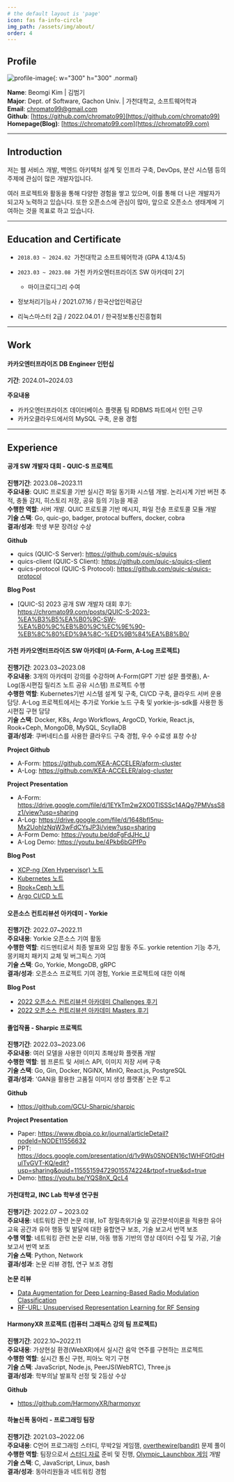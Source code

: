 ```yaml
---
# the default layout is 'page'
icon: fas fa-info-circle
img_path: /assets/img/about/
order: 4
---
```


## **Profile**

![profile-image](/bgkim.jpg){: w="300" h="300" .normal}

**Name**: Beomgi Kim &#124; 김범기<br>
**Major**: Dept. of Software, Gachon Univ. &#124; 가천대학교, 소프트웨어학과<br>
**Email**: chromato99@gmail.com<br>
**Github**: [https://github.com/chromato99](https://github.com/chromato99)<br>
**Homepage(Blog)**: [https://chromato99.com](https://chromato99.com)

***

## **Introduction**

저는 웹 서비스 개발, 백엔드 아키텍처 설계 및 인프라 구축, DevOps, 분산 시스템 등의 주제에 관심이 많은 개발자입니다.

여러 프로젝트와 활동을 통해 다양한 경험을 쌓고 있으며, 이를 통해 더 나은 개발자가 되고자 노력하고 있습니다. 또한 오픈소스에 관심이 많아, 앞으로 오픈소스 생태계에 기여하는 것을 목표로 하고 있습니다.

***

## **Education and Certificate**

- `2018.03 ~ 2024.02`&nbsp; 가천대학교 소프트웨어학과 (GPA 4.13/4.5)
- `2023.03 ~ 2023.08`&nbsp; 가천 카카오엔터프라이즈 SW 아카데미 2기
    - 마이크로디그리 수여

- 정보처리기능사 / 2021.07.16 / 한국산업인력공단
- 리눅스마스터 2급 / 2022.04.01 / 한국정보통신진흥협회

***

## **Work**

#### **카카오엔터프라이즈 DB Engineer 인턴십**

**기간**: 2024.01~2024.03

**주요내용**<br>
- 카카오엔터프라이즈 데이터베이스 플랫폼 팀 RDBMS 파트에서 인턴 근무<br>
- 카카오클라우드에서의 MySQL 구축, 운용 경험

***

## **Experience**

#### **공개 SW 개발자 대회 - QUIC-S 프로젝트**

**진행기간**: 2023.08~2023.11<br>
**주요내용**: QUIC 프로토콜 기반 실시간 파일 동기화 시스템 개발. 논리시계 기반 버전 추적, 충돌 감지, 히스토리 저장, 공유 등의 기능을 제공<br>
**수행한 역할**: 서버 개발. QUIC 프로토콜 기반 메시지, 파일 전송 프로토콜 모듈 개발<br>
**기술 스택**: Go, quic-go, badger, protocal buffers, docker, cobra<br>
**결과/성과**: 학생 부문 장려상 수상<br>

**Github**
- quics (QUIC-S Server): <https://github.com/quic-s/quics>
- quics-client (QUIC-S Client): <https://github.com/quic-s/quics-client>
- quics-protocol (QUIC-S Protocol): <https://github.com/quic-s/quics-protocol>

**Blog Post**
- [QUIC-S] 2023 공개 SW 개발자 대회 후기: <https://chromato99.com/posts/QUIC-S-2023-%EA%B3%B5%EA%B0%9C-SW-%EA%B0%9C%EB%B0%9C%EC%9E%90-%EB%8C%80%ED%9A%8C-%ED%9B%84%EA%B8%B0/>

#### **가천 카카오엔터프라이즈 SW 아카데미 (A-Form, A-Log 프로젝트)**

**진행기간**: 2023.03~2023.08<br>
**주요내용**: 3개의 아카데미 강의를 수강하며 A-Form(GPT 기반 설문 플랫폼), A-Log(동시편집 릴리즈 노트 공유 시스템) 프로젝트 수행<br>
**수행한 역할**: Kubernetes기반 시스템 설계 및 구축, CI/CD 구축, 클라우드 서버 운용 담당. A-Log 프로젝트에서는 추가로 Yorkie 노드 구축 및 yorkie-js-sdk를 사용한 동시편집 구현 담당<br>
**기술 스택**: Docker, K8s, Argo Workflows, ArgoCD, Yorkie, React.js, Rook+Ceph, MongoDB, MySQL, ScyllaDB<br>
**결과/성과**: 쿠버네티스를 사용한 클라우드 구축 경험, 우수 수료생 표창 수상<br>

**Project Github**
- A-Form: <https://github.com/KEA-ACCELER/aform-cluster>
- A-Log: <https://github.com/KEA-ACCELER/alog-cluster>

**Project Presentation**
- A-Form: <https://drive.google.com/file/d/1EYkTm2w2XO0TlSSSc14AQg7PMVssS8z1/view?usp=sharing>
- A-Log: <https://drive.google.com/file/d/1648bfl5nu-Mx2UohIzNqW3wFdCYsJP3i/view?usp=sharing>
- A-Form Demo: <https://youtu.be/dqFgFdJHc_U>
- A-Log Demo: <https://youtu.be/4Pkb6bGPfPo>

**Blog Post**
- [XCP-ng (Xen Hypervisor) 노트](https://chromato99.com/posts/XCP-ng/)
- [Kubernetes 노트](https://chromato99.com/posts/Kubernetes-%EB%85%B8%ED%8A%B8/)
- [Rook+Ceph 노트](https://chromato99.com/posts/Rook+Ceph-%EB%85%B8%ED%8A%B8/)
- [Argo CI/CD 노트](https://chromato99.com/posts/Argo-CI-CD-%EB%85%B8%ED%8A%B8/)

#### **오픈소스 컨트리뷰션 아카데미 - Yorkie**

**진행기간**: 2022.07~2022.11<br>
**주요내용**: Yorkie 오픈소스 기여 활동<br>
**수행한 역할**: 리드멘티로서 최종 발표와 모임 활동 주도. yorkie retention 기능 추가, 몽키패치 패키지 교체 및 버그픽스 기여<br>
**기술 스택**: Go, Yorkie, MongoDB, gRPC<br>
**결과/성과**: 오픈소스 프로젝트 기여 경험, Yorkie 프로젝트에 대한 이해<br>

**Blog Post**
- [2022 오픈소스 컨트리뷰션 아카데미 Challenges 후기](https://chromato99.com/posts/2022-%EC%98%A4%ED%94%88%EC%86%8C%EC%8A%A4-%EC%BB%A8%ED%8A%B8%EB%A6%AC%EB%B7%B0%EC%85%98-%EC%95%84%EC%B9%B4%EB%8D%B0%EB%AF%B8-Challenges-%ED%9B%84%EA%B8%B0/)
- [2022 오픈소스 컨트리뷰션 아카데미 Masters 후기](https://chromato99.com/posts/2022-%EC%98%A4%ED%94%88%EC%86%8C%EC%8A%A4-%EC%BB%A8%ED%8A%B8%EB%A6%AC%EB%B7%B0%EC%85%98-%EC%95%84%EC%B9%B4%EB%8D%B0%EB%AF%B8-Masters-%ED%9B%84%EA%B8%B0/)

#### **졸업작품 - Sharpic 프로젝트**

**진행기간**: 2022.03~2023.06<br>
**주요내용**: 여러 모델을 사용한 이미지 초해상화 플랫폼 개발<br>
**수행한 역할**: 웹 프론트 및 서비스 API, 이미지 저장 서버 구축<br>
**기술 스택**: Go, Gin, Docker, NGiNX, MinIO, React.js, PostgreSQL<br>
**결과/성과**: 'GAN을 활용한 고품질 이미지 생성 플랫폼’ 논문 투고<br>

**Github**
- <https://github.com/GCU-Sharpic/sharpic>

**Project Presentation**
- Paper: <https://www.dbpia.co.kr/journal/articleDetail?nodeId=NODE11556632>
- PPT: <https://docs.google.com/presentation/d/1v9Ws0SNOEN16c1WHFGfGdHuITvGVT-KQ/edit?usp=sharing&ouid=115551594729015574224&rtpof=true&sd=true>
- Demo: <https://youtu.be/YQS8nX_QcL4>

#### **가천대학교, INC Lab 학부생 연구원**

**진행기간**: 2022.07 ~ 2023.02<br>
**주요내용**: 네트워킹 관련 논문 리뷰, IoT 정밀측위기술 및 공간분석이론을 적용한 유아교육 공간과 유아 행동 및 발달에 대한 융합연구 보조, 기술 보고서 번역 보조<br>
**수행 역할**: 네트워킹 관련 논문 리뷰, 아동 행동 기반의 영상 데이터 수집 및 가공, 기술 보고서 번역 보조<br>
**기술 스택**: Python, Network<br>
**결과/성과**: 논문 리뷰 경험, 연구 보조 경험<br>

**논문 리뷰**
- [Data Augmentation for Deep Learning-Based Radio Modulation Classification](https://docs.google.com/presentation/d/1bWD4mClvB5gskNvaBcsPJXktR0KbMRnZ/edit?usp=sharing&ouid=115551594729015574224&rtpof=true&sd=true)
- [RF-URL: Unsupervised Representation Learning for RF Sensing](https://docs.google.com/presentation/d/1oIoXFvZiDbmxuc0ewzbO5PEQkNviO0qk/edit?usp=sharing&ouid=115551594729015574224&rtpof=true&sd=true)

#### **HarmonyXR 프로젝트 (컴퓨터 그래픽스 강의 팀 프로젝트)**

**진행기간**: 2022.10~2022.11<br>
**주요내용**: 가상현실 환경(WebXR)에서 실시간 음악 연주를 구현하는 프로젝트<br>
**수행한 역할**: 실시간 통신 구현, 피아노 악기 구현<br>
**기술 스택**: JavaScript, Node.js, PeerJS(WebRTC), Three.js<br>
**결과/성과**: 학부의날 발표작 선정 및 2등상 수상<br>

**Github**
- <https://github.com/HarmonyXR/harmonyxr>

#### **하눌신폭 동아리 - 프로그래밍 팀장**

**진행기간**: 2021.03~2022.06<br>
**주요내용**: C언어 프로그래밍 스터디, 무박2일 게임잼, [overthewire(bandit)](https://overthewire.org/wargames/bandit/) 문제 풀이<br>
**수행한 역할**: 팀장으로서 [스터디 자료](https://cafe.naver.com/hanulsinpok/330) 준비 및 진행, [Olympic_Launchbox 게임](https://github.com/chromato99/Olympic_Launchbox) 개발<br>
**기술 스택**: C, JavaScript, Linux, bash<br>
**결과/성과**: 동아리원들과 네트워킹 경험<br>
